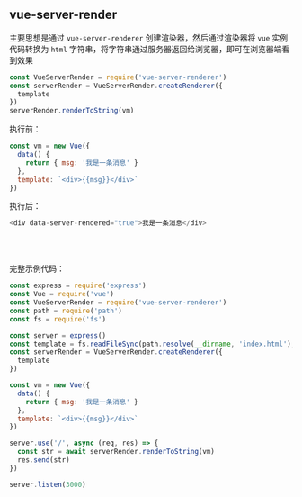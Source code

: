 ## vue-server-render
主要思想是通过 `vue-server-renderer` 创建渲染器，然后通过渲染器将 `vue` 实例代码转换为 `html` 字符串，将字符串通过服务器返回给浏览器，即可在浏览器端看到效果

```js
const VueServerRender = require('vue-server-renderer')
const serverRender = VueServerRender.createRenderer({
  template
})
serverRender.renderToString(vm)
```

执行前：
```js
const vm = new Vue({
  data() {
    return { msg: '我是一条消息' }
  },
  template: `<div>{{msg}}</div>`
})
```
执行后：
```js
<div data-server-rendered="true">我是一条消息</div>
```
<br>
<br>

完整示例代码：
```js
const express = require('express')
const Vue = require('vue')
const VueServerRender = require('vue-server-renderer')
const path = require('path')
const fs = require('fs')

const server = express()
const template = fs.readFileSync(path.resolve(__dirname, 'index.html'), 'utf8')
const serverRender = VueServerRender.createRenderer({
  template
})

const vm = new Vue({
  data() {
    return { msg: '我是一条消息' }
  },
  template: `<div>{{msg}}</div>`
})

server.use('/', async (req, res) => {
  const str = await serverRender.renderToString(vm)
  res.send(str)
})

server.listen(3000)
```
